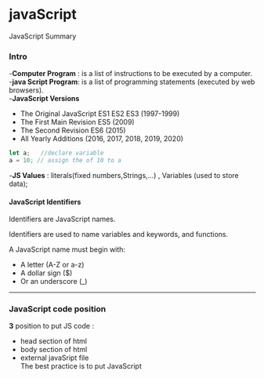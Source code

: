 # javaScript
JavaScript Summary 
### Intro
-**Computer Program** : is a list of instructions to be executed by a computer. <br/>
-**java Script Program**: is a list of programming statements (executed by web browsers).<br/>
-**JavaScript Versions**
* The Original JavaScript ES1 ES2 ES3 (1997-1999)
* The First Main Revision ES5 (2009)
* The Second Revision ES6 (2015)
* All Yearly Additions (2016, 2017, 2018, 2019, 2020)
```js 
let a;   //declare variable
a = 10; // assign the of 10 to a 
```

-**JS Values** : literals(fixed numbers,Strings,...) , Variables (used to store data);

#### JavaScript Identifiers 
Identifiers are JavaScript names.

Identifiers are used to name variables and keywords, and functions.<br/>

A JavaScript name must begin with:<br/>

- A letter (A-Z or a-z)
- A dollar sign ($)
- Or an underscore (_)
-----------------------------------------------------------
### JavaScript code position

**3** position to put JS code :
- head  section of html 
- body  section of html
- external javaSript file <br/>
 The best practice is to put JavaScript <script> tags just before the closing </body> tag rather than in the <head> section of your HTML.
-------------------------------------------------------------
### Output to screen 
- window.alert()
- document.write()
- console.log()
------------------------------------------------------------
### variables Declarition (var , let ,const)
- The **var** keyword is used for declaring variables with function scope or global scope. Variables declared with var are not block-scoped and are accessible throughout the entire function or global scope. They are also subject to hoisting, which means you can access them before their declaration (although their value will be undefined).
- The **let** keyword allows you to declare a block-scoped variable that can be reassigned. Variables declared with let are limited to the block (a block is typically defined by curly braces {}). This means that the variable is only accessible within the block where it is defined or any nested blocks. let variables are not accessible before their declaration (hoisting doesn't occur).
- The **const** keyword is used to declare variables that are block-scoped and cannot be reassigned once they are defined. It creates a read-only reference to a value, meaning you cannot assign a new value to the variable. However, if the variable holds an object or an array, the properties or elements of the object or array can be modified.

------------------------------------------------------------------
### Number Methods
``` js
console.log(("100").toString());
console.log(100.10.toString());
console.log((100.101222).toFixed(4));
console.log(parseInt(1000.20));
console.log(parseInt('100 ahmed'));
console.log(parseFloat(1000.20));
console.log(Number.isInteger(100));
```
-----------------------------------------------------------
### Math object 
``` js
console.log(Math.round(10.5));
console.log(Math.floor(10.5));
console.log(Math.ceil(10.5));
console.log(Math.random());
console.log(Math.min(10,5,6,22,7));
console.log(Math.max(10,5,6,22,7));
console.log(Math.trunc(22.5));
console.log(Math.pow(2, 5));
```
---------------------------------------------------------
### String methods
```js
let myName = "  Ahmed  ";

console.log(myName[2]);               // return char at 2
console.log(myName.charAt(2));        // cahr at index 2
console.log(myName.trim());           // remove all spaces 
console.log(myName.length);           // string length
console.log(myName.toLowerCase());    // string to lower case
console.log(myName.toUpperCase());    // string to upper case
console.log(myName.indexOf("A"));     // output -1 not found
console.log(myName.lastIndexOf("d")); // begin from the end 
console.log(myName.slice(0,3));       // start , end
console.log(myName.repeat(3));        // repeat string 3 times
console.log(myName.split(""));        //separator[optional], limit[optional]

let a = "Ahmed Sayed";

console.log(a.substring(0,5));           // from index 0 to 5 (not including end)
console.log(a.substring(5,0));           // swape index
console.log(a.substring(a.length - 5));  // from end 
console.log(a.substr(0,5));              // start , no. char 
console.log(a.includes("Ahmed"));        // return boolean [ES6]
console.log(a.startsWith("A"));          // start with A [ES6]
console.log(a.startsWith("h",1));        // index 1 start with h 
console.log(a.endsWith("d"));            // end with s  
console.log(a.endsWith("d",5));          // length 5 end with d [ES6]
```
----------------------------------------------------------
